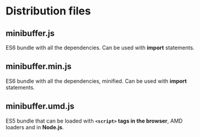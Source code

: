 # Distribution files

## minibuffer.js
ES6 bundle with all the dependencies. Can be used with **import** statements.

## minibuffer.min.js
ES6 bundle with all the dependencies, minified. Can be used with **import** statements.

## minibuffer.umd.js
ES5 bundle that can be loaded with **```<script>``` tags in the browser**, AMD loaders and in **Node.js**.
